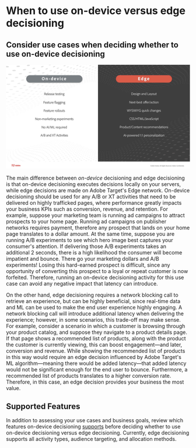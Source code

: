 # When to use on-device versus edge decisioning

## Consider use cases when deciding whether to use on-device decisioning

![alt image](assets/comparison.jpeg)

The main difference between *on-device* decisioning and edge decisioning is that on-device decisioning executes decisions locally on your servers, while edge decisions are made on Adobe Target's Edge network. On-device decisioning should be used for any A/B or XT activities that need to be delivered on highly trafficked pages, where performance greatly impacts your business KPIs such as conversion, revenue, and retention. For example, suppose your marketing team is running ad campaigns to attract prospects to your home page. Running ad campaigns on publisher networks requires payment, therefore any prospect that lands on your home page translates to a dollar amount. At the same time, suppose you are running A/B experiments to see which hero image best captures your consumer's attention. If delivering those A/B experiments takes an additional 2 seconds, there is a high likelihood the consumer will become impatient and bounce. There go your marketing dollars and A/B experiments! Losing this hard-earned prospect is difficult, since any opportunity of converting this prospect to a loyal or repeat customer is now forfeited. Therefore, running an on-device decisioning activity for this use case can avoid any negative impact that latency can introduce.

On the other hand, edge decisioning requires a network blocking call to retrieve an experience, but can be highly beneficial, since real-time data and ML can be used to make the end user experience highly engaging. A network blocking call will introduce additional latency when delivering the experience; however, in some scenarios, this trade-off may make sense. For example, consider a scenario in which a customer is browsing through your product catalog, and suppose they navigate to a product details page. If that page shows a recommended list of products, along with the product the customer is currently viewing, this can boost engagement—and later, conversion and revenue. While showing the recommended list of products in this way would require an edge decision influenced by Adobe Target's ML algorithm—meaning there would be added latency—that added latency would not be significant enough for the end user to bounce. Furthermore, a recommended list of products translates to a higher conversion rate. Therefore, in this case, an edge decision provides your business the most value.

## Supported Features

In addition to assessing your use cases and business goals, review which features on-device decisioning [supports](../on-device-decisioning/supported-features.md) before deciding whether to use on-device decisioning versus edge decisioning. Currently, edge decisioning supports all activity types, audience targeting, and allocation methods.